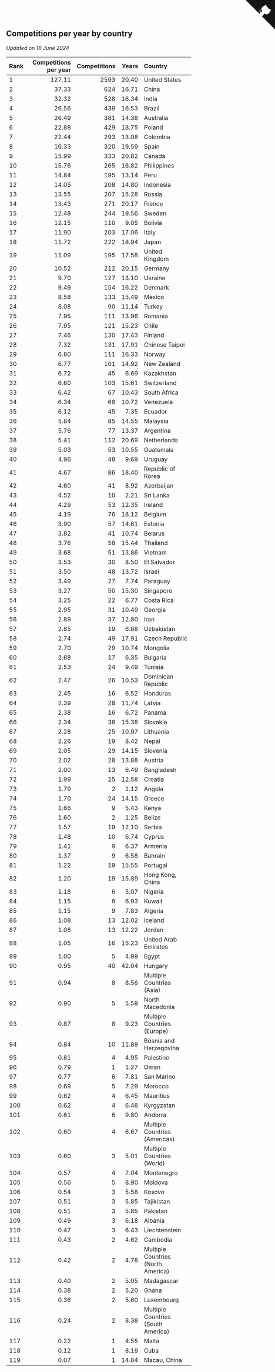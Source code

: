 ## Competitions per year by country

*Updated on 16 June 2024*

| Rank | Competitions per year | Competitions | Years | Country |
| :--- | ---: | ---: | ---: | :--- |
| 1 | 127.11 | 2593 | 20.40 | United States |
| 2 | 37.33 | 624 | 16.71 | China |
| 3 | 32.32 | 528 | 16.34 | India |
| 4 | 26.56 | 439 | 16.53 | Brazil |
| 5 | 26.49 | 381 | 14.38 | Australia |
| 6 | 22.88 | 429 | 18.75 | Poland |
| 7 | 22.44 | 293 | 13.06 | Colombia |
| 8 | 16.33 | 320 | 19.59 | Spain |
| 9 | 15.99 | 333 | 20.82 | Canada |
| 10 | 15.76 | 265 | 16.82 | Philippines |
| 11 | 14.84 | 195 | 13.14 | Peru |
| 12 | 14.05 | 208 | 14.80 | Indonesia |
| 13 | 13.55 | 207 | 15.28 | Russia |
| 14 | 13.43 | 271 | 20.17 | France |
| 15 | 12.48 | 244 | 19.56 | Sweden |
| 16 | 12.15 | 110 | 9.05 | Bolivia |
| 17 | 11.90 | 203 | 17.06 | Italy |
| 18 | 11.72 | 222 | 18.94 | Japan |
| 19 | 11.09 | 195 | 17.58 | United Kingdom |
| 20 | 10.52 | 212 | 20.15 | Germany |
| 21 | 9.70 | 127 | 13.10 | Ukraine |
| 22 | 9.49 | 154 | 16.22 | Denmark |
| 23 | 8.58 | 133 | 15.49 | Mexico |
| 24 | 8.08 | 90 | 11.14 | Turkey |
| 25 | 7.95 | 111 | 13.96 | Romania |
| 26 | 7.95 | 121 | 15.23 | Chile |
| 27 | 7.46 | 130 | 17.43 | Finland |
| 28 | 7.32 | 131 | 17.91 | Chinese Taipei |
| 29 | 6.80 | 111 | 16.33 | Norway |
| 30 | 6.77 | 101 | 14.92 | New Zealand |
| 31 | 6.72 | 45 | 6.69 | Kazakhstan |
| 32 | 6.60 | 103 | 15.61 | Switzerland |
| 33 | 6.42 | 67 | 10.43 | South Africa |
| 34 | 6.34 | 68 | 10.72 | Venezuela |
| 35 | 6.12 | 45 | 7.35 | Ecuador |
| 36 | 5.84 | 85 | 14.55 | Malaysia |
| 37 | 5.76 | 77 | 13.37 | Argentina |
| 38 | 5.41 | 112 | 20.69 | Netherlands |
| 39 | 5.03 | 53 | 10.55 | Guatemala |
| 40 | 4.96 | 48 | 9.69 | Uruguay |
| 41 | 4.67 | 86 | 18.40 | Republic of Korea |
| 42 | 4.60 | 41 | 8.92 | Azerbaijan |
| 43 | 4.52 | 10 | 2.21 | Sri Lanka |
| 44 | 4.29 | 53 | 12.35 | Ireland |
| 45 | 4.19 | 76 | 18.12 | Belgium |
| 46 | 3.90 | 57 | 14.61 | Estonia |
| 47 | 3.82 | 41 | 10.74 | Belarus |
| 48 | 3.76 | 58 | 15.44 | Thailand |
| 49 | 3.68 | 51 | 13.86 | Vietnam |
| 50 | 3.53 | 30 | 8.50 | El Salvador |
| 51 | 3.50 | 48 | 13.72 | Israel |
| 52 | 3.49 | 27 | 7.74 | Paraguay |
| 53 | 3.27 | 50 | 15.30 | Singapore |
| 54 | 3.25 | 22 | 6.77 | Costa Rica |
| 55 | 2.95 | 31 | 10.49 | Georgia |
| 56 | 2.89 | 37 | 12.80 | Iran |
| 57 | 2.85 | 19 | 6.68 | Uzbekistan |
| 58 | 2.74 | 49 | 17.91 | Czech Republic |
| 59 | 2.70 | 29 | 10.74 | Mongolia |
| 60 | 2.68 | 17 | 6.35 | Bulgaria |
| 61 | 2.53 | 24 | 9.49 | Tunisia |
| 62 | 2.47 | 26 | 10.53 | Dominican Republic |
| 63 | 2.45 | 16 | 6.52 | Honduras |
| 64 | 2.39 | 28 | 11.74 | Latvia |
| 65 | 2.38 | 16 | 6.72 | Panama |
| 66 | 2.34 | 36 | 15.38 | Slovakia |
| 67 | 2.28 | 25 | 10.97 | Lithuania |
| 68 | 2.26 | 19 | 8.42 | Nepal |
| 69 | 2.05 | 29 | 14.15 | Slovenia |
| 70 | 2.02 | 28 | 13.88 | Austria |
| 71 | 2.00 | 13 | 6.49 | Bangladesh |
| 72 | 1.99 | 25 | 12.58 | Croatia |
| 73 | 1.79 | 2 | 1.12 | Angola |
| 74 | 1.70 | 24 | 14.15 | Greece |
| 75 | 1.66 | 9 | 5.43 | Kenya |
| 76 | 1.60 | 2 | 1.25 | Belize |
| 77 | 1.57 | 19 | 12.10 | Serbia |
| 78 | 1.48 | 10 | 6.74 | Cyprus |
| 79 | 1.41 | 9 | 6.37 | Armenia |
| 80 | 1.37 | 9 | 6.58 | Bahrain |
| 81 | 1.22 | 19 | 15.55 | Portugal |
| 82 | 1.20 | 19 | 15.89 | Hong Kong, China |
| 83 | 1.18 | 6 | 5.07 | Nigeria |
| 84 | 1.15 | 8 | 6.93 | Kuwait |
| 85 | 1.15 | 9 | 7.83 | Algeria |
| 86 | 1.08 | 13 | 12.02 | Iceland |
| 87 | 1.06 | 13 | 12.22 | Jordan |
| 88 | 1.05 | 16 | 15.23 | United Arab Emirates |
| 89 | 1.00 | 5 | 4.99 | Egypt |
| 90 | 0.95 | 40 | 42.04 | Hungary |
| 91 | 0.94 | 8 | 8.56 | Multiple Countries (Asia) |
| 92 | 0.90 | 5 | 5.59 | North Macedonia |
| 93 | 0.87 | 8 | 9.23 | Multiple Countries (Europe) |
| 94 | 0.84 | 10 | 11.89 | Bosnia and Herzegovina |
| 95 | 0.81 | 4 | 4.95 | Palestine |
| 96 | 0.79 | 1 | 1.27 | Oman |
| 97 | 0.77 | 6 | 7.81 | San Marino |
| 98 | 0.69 | 5 | 7.29 | Morocco |
| 99 | 0.62 | 4 | 6.45 | Mauritius |
| 100 | 0.62 | 4 | 6.48 | Kyrgyzstan |
| 101 | 0.61 | 6 | 9.80 | Andorra |
| 102 | 0.60 | 4 | 6.67 | Multiple Countries (Americas) |
| 103 | 0.60 | 3 | 5.01 | Multiple Countries (World) |
| 104 | 0.57 | 4 | 7.04 | Montenegro |
| 105 | 0.56 | 5 | 8.90 | Moldova |
| 106 | 0.54 | 3 | 5.58 | Kosovo |
| 107 | 0.51 | 3 | 5.85 | Tajikistan |
| 108 | 0.51 | 3 | 5.85 | Pakistan |
| 109 | 0.49 | 3 | 6.18 | Albania |
| 110 | 0.47 | 3 | 6.43 | Liechtenstein |
| 111 | 0.43 | 2 | 4.62 | Cambodia |
| 112 | 0.42 | 2 | 4.78 | Multiple Countries (North America) |
| 113 | 0.40 | 2 | 5.05 | Madagascar |
| 114 | 0.38 | 2 | 5.20 | Ghana |
| 115 | 0.36 | 2 | 5.60 | Luxembourg |
| 116 | 0.24 | 2 | 8.38 | Multiple Countries (South America) |
| 117 | 0.22 | 1 | 4.55 | Malta |
| 118 | 0.12 | 1 | 8.19 | Cuba |
| 119 | 0.07 | 1 | 14.84 | Macau, China |


<a href="https://github.com/JustinTimeCuber/wca_statistics" class="github-corner" aria-label="View source on Github"><svg width="80" height="80" viewBox="0 0 250 250" style="fill:#151513; color:#fff; position: absolute; top: 0; border: 0; right: 0;" aria-hidden="true"><path d="M0,0 L115,115 L130,115 L142,142 L250,250 L250,0 Z"></path><path d="M128.3,109.0 C113.8,99.7 119.0,89.6 119.0,89.6 C122.0,82.7 120.5,78.6 120.5,78.6 C119.2,72.0 123.4,76.3 123.4,76.3 C127.3,80.9 125.5,87.3 125.5,87.3 C122.9,97.6 130.6,101.9 134.4,103.2" fill="currentColor" style="transform-origin: 130px 106px;" class="octo-arm"></path><path d="M115.0,115.0 C114.9,115.1 118.7,116.5 119.8,115.4 L133.7,101.6 C136.9,99.2 139.9,98.4 142.2,98.6 C133.8,88.0 127.5,74.4 143.8,58.0 C148.5,53.4 154.0,51.2 159.7,51.0 C160.3,49.4 163.2,43.6 171.4,40.1 C171.4,40.1 176.1,42.5 178.8,56.2 C183.1,58.6 187.2,61.8 190.9,65.4 C194.5,69.0 197.7,73.2 200.1,77.6 C213.8,80.2 216.3,84.9 216.3,84.9 C212.7,93.1 206.9,96.0 205.4,96.6 C205.1,102.4 203.0,107.8 198.3,112.5 C181.9,128.9 168.3,122.5 157.7,114.1 C157.9,116.9 156.7,120.9 152.7,124.9 L141.0,136.5 C139.8,137.7 141.6,141.9 141.8,141.8 Z" fill="currentColor" class="octo-body"></path></svg></a><style>.github-corner:hover .octo-arm{animation:octocat-wave 560ms ease-in-out}@keyframes octocat-wave{0%,100%{transform:rotate(0)}20%,60%{transform:rotate(-25deg)}40%,80%{transform:rotate(10deg)}}@media (max-width:500px){.github-corner:hover .octo-arm{animation:none}.github-corner .octo-arm{animation:octocat-wave 560ms ease-in-out}}</style>
